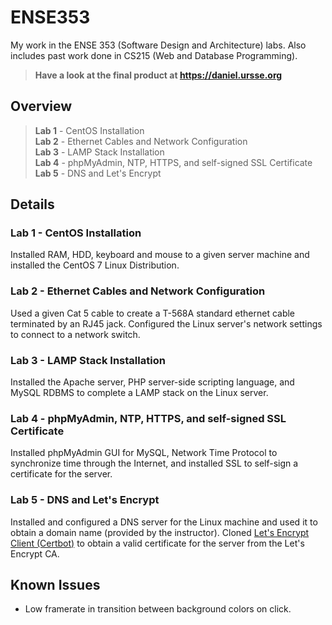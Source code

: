 # ENSE353
My work in the ENSE 353 (Software Design and Architecture) labs. Also includes past work done in CS215 (Web and Database Programming).

>**Have a look at the final product at <https://daniel.ursse.org>**

## Overview
> **Lab 1** - CentOS Installation  
> **Lab 2** - Ethernet Cables and Network Configuration  
> **Lab 3** - LAMP Stack Installation  
> **Lab 4** - phpMyAdmin, NTP, HTTPS, and self-signed SSL Certificate  
> **Lab 5** - DNS and Let's Encrypt  

## Details
### Lab 1 - CentOS Installation
Installed RAM, HDD, keyboard and mouse to a given server machine and installed the CentOS 7 Linux Distribution.

### Lab 2 - Ethernet Cables and Network Configuration
Used a given Cat 5 cable to create a T-568A standard ethernet cable terminated by an RJ45 jack. Configured the Linux server's
network settings to connect to a network switch.

### Lab 3 - LAMP Stack Installation
Installed the Apache server, PHP server-side scripting language, and MySQL RDBMS to complete a LAMP stack on the Linux server.

### Lab 4 - phpMyAdmin, NTP, HTTPS, and self-signed SSL Certificate
Installed phpMyAdmin GUI for MySQL, Network Time Protocol to synchronize time through the Internet, 
and installed SSL to self-sign a certificate for the server.

### Lab 5 - DNS and Let's Encrypt
Installed and configured a DNS server for the Linux machine and used it to obtain a domain name (provided by the instructor). 
Cloned [Let's Encrypt Client (Certbot)](https://github.com/certbot/certbot) to obtain a valid certificate for the server from the Let's Encrypt CA.

## Known Issues
*   Low framerate in transition between background colors on click.